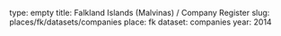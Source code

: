 type: empty
title: Falkland Islands (Malvinas) / Company Register
slug: places/fk/datasets/companies
place: fk
dataset: companies
year: 2014
